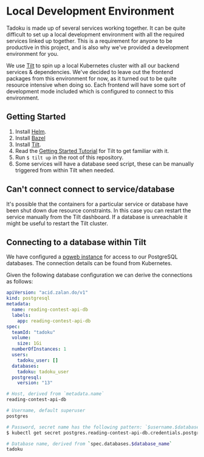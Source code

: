 # Local Development Environment

Tadoku is made up of several services working together. It can be quite difficult to set up a local development environment with all the required services linked up together. This is a requirement for anyone to be productive in this project, and is also why we've provided a development environment for you.

We use [Tilt](https://tilt.dev/) to spin up a local Kubernetes cluster with all our backend services & dependencies. We've decided to leave out the frontend packages from this environment for now, as it turned out to be quite resource intensive when doing so. Each frontend will have some sort of development mode included which is configured to connect to this environment.

## Getting Started

1. Install [Helm](https://helm.sh/docs/intro/install/).
2. Install [Bazel](https://docs.bazel.build/bazel-overview.html)
3. Install [Tilt](https://docs.tilt.dev/install.html).
4. Read the [Getting Started Tutorial](https://docs.tilt.dev/tutorial.html) for Tilt to get familiar with it.
5. Run `$ tilt up` in the root of this repository.
6. Some services will have a database seed script, these can be manually triggered from within Tilt when needed.

## Can't connect connect to service/database

It's possible that the containers for a particular service or database have been shut down due resource constraints. In this case you can restart the service manually from the Tilt dashboard. If a database is unreachable it might be useful to restart the Tilt cluster.

## Connecting to a database within Tilt

We have configured a [pgweb instance](https://github.com/sosedoff/pgweb) for access to our PostgreSQL databases. The connection details can be found from Kubernetes.

Given the following database configuration we can derive the connections as follows:

```yaml
apiVersion: "acid.zalan.do/v1"
kind: postgresql
metadata:
  name: reading-contest-api-db
  labels:
    app: reading-contest-api-db
spec:
  teamId: "tadoku"
  volume:
    size: 1Gi
  numberOfInstances: 1
  users:
    tadoku_user: []
  databases:
    tadoku: tadoku_user
  postgresql:
    version: "13"
```

```sh
# Host, derived from `metadata.name`
reading-contest-api-db

# Username, default superuser
postgres

# Password, secret name has the following pattern: `$username.$database_name.credentials.postgresql.acid.zalan.do`
$ kubectl get secret postgres.reading-contest-api-db.credentials.postgresql.acid.zalan.do -o json | jq -r .data.password | base64 --decode`

# Database name, derived from `spec.databases.$database_name`
tadoku
```
